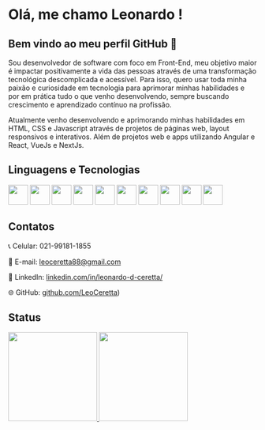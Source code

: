 # Olá, me chamo Leonardo ! 
## Bem vindo ao meu perfil GitHub 👋

Sou desenvolvedor de software com foco em Front-End, meu objetivo maior é impactar positivamente a vida das pessoas através de uma transformação tecnológica descomplicada e acessível. Para isso, quero usar toda minha paixão e curiosidade em tecnologia para aprimorar minhas habilidades e por em prática tudo o que venho desenvolvendo, sempre buscando crescimento e aprendizado contínuo na profissão.

Atualmente venho desenvolvendo e aprimorando minhas habilidades em HTML, CSS e Javascript através de projetos de páginas web, layout responsivos e interativos. Além de projetos web e apps utilizando Angular e React, VueJs e NextJs.


## Linguagens e Tecnologias

<img loading="lazy"  src="https://cdn.jsdelivr.net/gh/devicons/devicon/icons/html5/html5-original-wordmark.svg" width="40" height="40"/>  <img src="https://cdn.jsdelivr.net/gh/devicons/devicon/icons/css3/css3-original-wordmark.svg" width="40" height="40"/>  <img loading="lazy" src="https://cdn.jsdelivr.net/gh/devicons/devicon/icons/tailwindcss/tailwindcss-original-wordmark.svg" width="40" height="40"/>  <img loading="lazy" src="https://cdn.jsdelivr.net/gh/devicons/devicon/icons/javascript/javascript-original.svg" width="40" height="40"/>  <img loading="lazy" src="https://cdn.jsdelivr.net/gh/devicons/devicon/icons/react/react-original-wordmark.svg" width="40" height="40"/>  <img loading="lazy" src="https://cdn.jsdelivr.net/gh/devicons/devicon/icons/vuejs/vuejs-plain-wordmark.svg" width="40" height="40"/>  <img loading="lazy" src="https://cdn.jsdelivr.net/gh/devicons/devicon/icons/nextjs/nextjs-original-wordmark.svg" width="40" height="40"/>  <img loading="lazy" src="https://cdn.jsdelivr.net/gh/devicons/devicon/icons/git/git-original.svg" width="40" height="40"/>  <img loading="lazy" src="https://cdn.jsdelivr.net/gh/devicons/devicon/icons/github/github-original.svg" width="40" height="40"/>  <img loading="lazy" src="https://cdn.jsdelivr.net/gh/devicons/devicon/icons/linux/linux-original.svg" width="40" height="40"/>

## Contatos

📞 Celular: 021-99181-1855

📧 E-mail: leoceretta88@gmail.com

💼 LinkedIn: [linkedin.com/in/leonardo-d-ceretta/](https://www.linkedin.com/in/leonardo-d-ceretta/)

🌐 GitHub: [github.com/LeoCeretta](https://github.com/LeoCeretta/)) 


## Status
<div>
<a href="https://github.com/LeoCeretta">
<img loading="lazy" height="180em" src="https://github-readme-stats.vercel.app/api/top-langs/?username=LeoCeretta&layout=compact&langs_count=7&theme=dracula"/>
<img loading="lazy" height="180em" src="https://github-readme-stats.vercel.app/api?username=LeoCeretta&show_icons=true&theme=dracula&include_all_commits=true&count_private=true"/>
</div>
